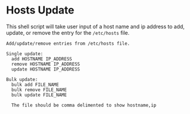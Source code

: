 # Hosts Update

This shell script will take user input of a host name and ip address to add, update, or remove the entry for the `/etc/hosts` file. 

```
Add/update/remove entries from /etc/hosts file.

Single update:
  add HOSTNAME IP_ADDRESS
  remove HOSTNAME IP_ADDRESS
  update HOSTNAME IP_ADDRESS

Bulk update:
  bulk add FILE_NAME
  bulk remove FILE_NAME
  bulk update FILE_NAME
  
  The file should be comma delimented to show hostname,ip
```
